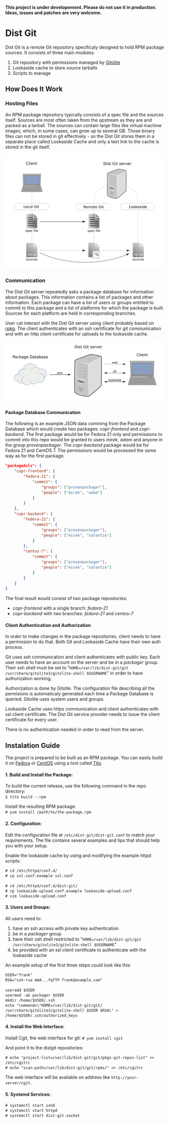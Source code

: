 **This project is under developement. Please do not use it in production. Ideas, issues and patches are very welcome.**

Dist Git
========

Dist Git is a remote Git repository specificaly designed to hold RPM package sources. It consists of three main modules:

 1. Git repository with permissions managed by [Gitolite](http://gitolite.com/gitolite/index.html)
 2. Lookaside cache to store source tarballs
 3. Scripts to manage

How Does It Work
----------------

### Hosting Files

An RPM package repository typically consists of a spec file and the sources itself. Sources are most often taken from the upstream as they are and packed as a tarball. The sources can contain large files like virtual machine images, which, in some cases, can grow up to several GB. Those binary files can not be stored in git effectively - so the Dist Git stores them in a separate place called Lookaside Cache and only a text link to the cache is stored in the git itself.

![storage](/images/storage.png)

### Communication

The Dist Git server repeatedly asks a package database for information about packages. This information contains a list of packages and other information. Each package can have a list of users or groups entitled to commit to this package and a list of platforms for which the package is built. Sources for each platform are held in corresponding branches.

User cat interact with the Dist Git server using client probably based on [rpkg](https://fedorahosted.org/rpkg/). The client authenticates with an ssh certificate for git communication and with an http client certificate for uploads to the lookaside cache.

![server-communication](/images/server-communication.png)

#### Package Database Communication
The following is an example JSON data comming from the Package Database which would create two packages: *copr-frontend* and *copr-backend*. The first package would be for Fedora 21 only and permissions to commit into this repo would be granted to users *mirek*, *adam* and anyone in the group *provenpackager*. The *copr-backend* package would be for Fedora 21 and CentOS 7. The permissions would be processed the same way as for the first package.

```JSON
"packageAcls": {
    "copr-frontend": {
        "fedora-21": {
            "commit": {
                "groups": ["provenpackager"],
                "people": ["mirek", "adam"]
            }
        }
    },
    "copr-backend": {
        "fedora-21": {
            "commit": {
                "groups": ["provenpackager"],
                "people": ["mirek", "valentin"]
            }
        },
        "centos-7": {
            "commit": {
                "groups": ["provenpackager"],
                "people": ["mirek", "valentin"]
            }
        }
    }
}
```

The final result would consist of two package repositories:
- *copr-frontend* with a single branch: *fedora-21*
- *copr-backend* with two branches: *fedora-21* and *centos-7*

#### Client Authentication and Authorization

In order to make changes in the package repositories, client needs to have a permission to do that. Both Git and Lookaside Cache have their own auth process.

Git uses ssh communication and client authenticates with public key. Each user needs to have an account on the server and be in a *packager* group. Their ssh shell must be set to "`HOME=/var/lib/dist-git/git /usr/share/gitolite3/gitolite-shell $USERNAME`" in order to have authorization working.

Authorization is done by Gitolte. The configuration file describing all the permisions is automaticaly generated each time a Package Database is queried. Gitolite uses system users and groups.

Lookaside Cache uses https communication and client authenticates with ssl client certificate. The Dist Git service provider needs to issue the client certificate for every user.

There is no authentication needed in order to read from the server.


Instalation Guide 
-----------------

The project is prepared to be built as an RPM package. You can easily build it on [Fedora](https://getfedora.org/) or [CentOS](https://www.centos.org/) using a tool called [Tito](https://github.com/dgoodwin/tito).

#### 1. Build and Install the Package:

To build the current release, use the following command in the repo directory:  
`$ tito build --rpm`  

Install the resulting RPM package:  
`# yum install /path/to/the-package.rpm`  

#### 2. Configuration:

Edit the configuration file at `/etc/dist-git/dist-git.conf` to match your requirements. The file contains several examples and tips that should help you with your setup.

Enable the lookaside cache by using and modifying the example httpd scripts:
```
# cd /etc/httpd/conf.d/
# cp ssl.conf.example ssl.conf

# cd /etc/httpd/conf.d/dist-git/
# cp lookaside-upload.conf.example lookaside-upload.conf
# vim lookaside-upload.conf
```

#### 3. Users and Groups:

All users need to:
 1. have an ssh access with private key authentication
 2. be in a *packager* group
 3. have their ssh shell restricted to "`HOME=/var/lib/dist-git/git /usr/share/gitolite3/gitolite-shell $USERNAME`"
 4. be provided with an ssl client certificate to authenticate with the lookaside cache

An example setup of the first three steps could look like this:
```
USER="frank"
RSA="ssh-rsa AAA...YqfTP frank@example.com"

useradd $USER
usermod -aG packager $USER
mkdir /home/$USER/.ssh
echo "command=\"HOME=/var/lib/dist-git/git/ /usr/share/gitolite3/gitolite-shell $USER $RSA\" > /home/$USER/.ssh/authorized_keys
```

#### 4. Install the Web Interface:

Install Cgit, the web interface for git:
`# yum install cgit`  

And point it to the distgit repositories:  
```
# echo "project-list=/var/lib/dist-git/git/pkgs-git-repos-list" >> /etc/cgitrc
# echo "scan-path=/var/lib/dist-git/git/rpms/" >> /etc/cgitrc
```

The web interface will be available on address like `http://your-server/cgit`.

#### 5. Systemd Services:

```
# systemctl start sshd
# systemctl start httpd
# systemctl start dist-git.socket
```
